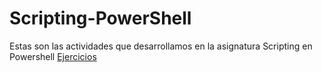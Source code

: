 # Scripting-PowerShell
Estas son las actividades que desarrollamos en la asignatura Scripting en Powershell
[Ejercicios](./2024-25/readme.md)
